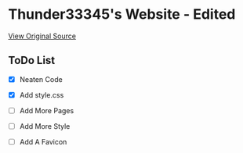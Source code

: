 # Thunder33345's Website - Edited

[View Original Source](https://github.com/Thunder33345/Thunder33345.github.io/)

## ToDo List
- [x] Neaten Code
- [x] Add style.css
- [ ] Add More Pages
- [ ] Add More Style
- [ ] Add A Favicon


